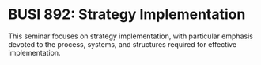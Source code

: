 # BUSI 892: Strategy Implementation

This seminar focuses on strategy implementation, with particular emphasis devoted to the process, systems, and structures required for effective implementation.